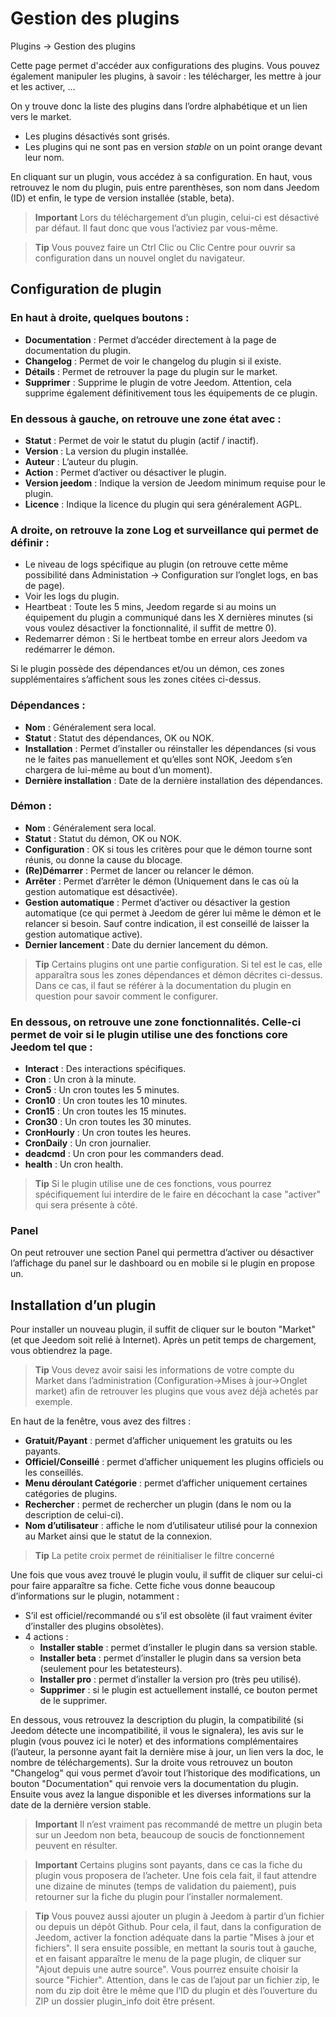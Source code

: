 # Gestion des plugins
Plugins → Gestion des plugins

Cette page permet d'accéder aux configurations des plugins.
Vous pouvez également manipuler les plugins, à savoir : les télécharger, les mettre à jour et les activer, …​

On y trouve donc la liste des plugins dans l’ordre alphabétique et un lien vers le market.
- Les plugins désactivés sont grisés.
- Les plugins qui ne sont pas en version *stable* on un point orange devant leur nom.

En cliquant sur un plugin, vous accédez à sa configuration. En haut, vous retrouvez le nom du plugin, puis entre parenthèses, son nom dans Jeedom (ID) et enfin, le type de version installée (stable, beta).

> **Important**
> Lors du téléchargement d’un plugin, celui-ci est désactivé par défaut. Il faut donc que vous l’activiez par vous-même.

> **Tip**
> Vous pouvez faire un Ctrl Clic ou Clic Centre pour ouvrir sa configuration dans un nouvel onglet du navigateur.

## Configuration de plugin

### En haut à droite, quelques boutons :

- **Documentation** : Permet d’accéder directement à la page de documentation du plugin.
- **Changelog** : Permet de voir le changelog du plugin si il existe.
- **Détails** : Permet de retrouver la page du plugin sur le market.
- **Supprimer** : Supprime le plugin de votre Jeedom. Attention, cela supprime également définitivement tous les équipements de ce plugin.

### En dessous à gauche, on retrouve une zone **état** avec :

- **Statut** : Permet de voir le statut du plugin (actif / inactif).
- **Version** : La version du plugin installée.
- **Auteur** : L’auteur du plugin.
- **Action** : Permet d’activer ou désactiver le plugin.
- **Version jeedom** : Indique la version de Jeedom minimum requise pour le plugin.
- **Licence** : Indique la licence du plugin qui sera généralement AGPL.

### A droite, on retrouve la zone **Log et surveillance** qui permet de définir :

- Le niveau de logs spécifique au plugin (on retrouve cette même possibilité dans Administation → Configuration sur l’onglet logs, en bas de page).
- Voir les logs du plugin.
- Heartbeat : Toute les 5 mins, Jeedom regarde si au moins un équipement du plugin a communiqué dans les X dernières minutes (si vous voulez désactiver la fonctionnalité, il suffit de mettre 0).
- Redemarrer démon : Si le hertbeat tombe en erreur alors Jeedom va redémarrer le démon.

Si le plugin possède des dépendances et/ou un démon, ces zones supplémentaires s’affichent sous les zones citées ci-dessus.

### Dépendances :

- **Nom** : Généralement sera local.
- **Statut** : Statut des dépendances, OK ou NOK.
- **Installation** : Permet d’installer ou réinstaller les dépendances (si vous ne le faites pas manuellement et qu’elles sont NOK, Jeedom s’en chargera de lui-même au bout d’un moment).
- **Dernière installation** : Date de la dernière installation des dépendances.

### Démon :

- **Nom** : Généralement sera local.
- **Statut** : Statut du démon, OK ou NOK.
- **Configuration** : OK si tous les critères pour que le démon tourne sont réunis, ou donne la cause du blocage.
- **(Re)Démarrer** : Permet de lancer ou relancer le démon.
- **Arrêter** : Permet d’arrêter le démon (Uniquement dans le cas où la gestion automatique est désactivée).
- **Gestion automatique** : Permet d’activer ou désactiver la gestion automatique (ce qui permet à Jeedom de gérer lui même le démon et le relancer si besoin. Sauf contre indication, il est conseillé de laisser la gestion automatique active).
- **Dernier lancement** : Date du dernier lancement du démon.

> **Tip**
> Certains plugins ont une partie configuration. Si tel est le cas, elle apparaîtra sous les zones dépendances et démon décrites ci-dessus.
> Dans ce cas, il faut se référer à la documentation du plugin en question pour savoir comment le configurer.

### En dessous, on retrouve une zone fonctionnalités. Celle-ci permet de voir si le plugin utilise une des fonctions core Jeedom tel que :

- **Interact** : Des interactions spécifiques.
- **Cron** : Un cron à la minute.
- **Cron5** : Un cron toutes les 5 minutes.
- **Cron10** : Un cron toutes les 10 minutes.
- **Cron15** : Un cron toutes les 15 minutes.
- **Cron30** : Un cron toutes les 30 minutes.
- **CronHourly** : Un cron toutes les heures.
- **CronDaily** : Un cron journalier.
- **deadcmd** : Un cron pour les commanders dead.
- **health** : Un cron health.

> **Tip**
> Si le plugin utilise une de ces fonctions, vous pourrez spécifiquement lui interdire de le faire en décochant la case "activer" qui sera présente à côté.

### Panel

On peut retrouver une section Panel qui permettra d’activer ou désactiver l’affichage du panel sur le dashboard ou en mobile si le plugin en propose un.

## Installation d’un plugin

Pour installer un nouveau plugin, il suffit de cliquer sur le bouton "Market" (et que Jeedom soit relié à Internet). Après un petit temps de chargement, vous obtiendrez la page.

> **Tip**
> Vous devez avoir saisi les informations de votre compte du Market dans l’administration (Configuration→Mises à jour→Onglet market) afin de retrouver les plugins que vous avez déjà achetés par exemple.

En haut de la fenêtre, vous avez des filtres :
- **Gratuit/Payant** : permet d’afficher uniquement les gratuits ou les payants.
- **Officiel/Conseillé** : permet d’afficher uniquement les plugins officiels ou les conseillés.
- **Menu déroulant Catégorie** : permet d’afficher uniquement certaines catégories de plugins.
- **Rechercher** : permet de rechercher un plugin (dans le nom ou la description de celui-ci).
- **Nom d’utilisateur** : affiche le nom d’utilisateur utilisé pour la connexion au Market ainsi que le statut de la connexion.

> **Tip**
> La petite croix permet de réinitialiser le filtre concerné

Une fois que vous avez trouvé le plugin voulu, il suffit de cliquer sur celui-ci pour faire apparaître sa fiche. Cette fiche vous donne beaucoup d’informations sur le plugin, notamment :

- S’il est officiel/recommandé ou s’il est obsolète (il faut vraiment éviter d’installer des plugins obsolètes).
- 4 actions :
    - **Installer stable** : permet d’installer le plugin dans sa version stable.
    - **Installer beta** : permet d’installer le plugin dans sa version beta (seulement pour les betatesteurs).
    - **Installer pro** : permet d’installer la version pro (très peu utilisé).
    - **Supprimer** : si le plugin est actuellement installé, ce bouton permet de le supprimer.

En dessous, vous retrouvez la description du plugin, la compatibilité (si Jeedom détecte une incompatibilité, il vous le signalera), les avis sur le plugin (vous pouvez ici le noter) et des informations complémentaires (l’auteur, la personne ayant fait la dernière mise à jour, un lien vers la doc, le nombre de téléchargements). Sur la droite vous retrouvez un bouton "Changelog" qui vous permet d’avoir tout l’historique des modifications, un bouton "Documentation" qui renvoie vers la documentation du plugin. Ensuite vous avez la langue disponible et les diverses informations sur la date de la dernière version stable.

> **Important**
> Il n’est vraiment pas recommandé de mettre un plugin beta sur un Jeedom non beta, beaucoup de soucis de fonctionnement peuvent en résulter.

> **Important**
> Certains plugins sont payants, dans ce cas la fiche du plugin vous proposera de l’acheter. Une fois cela fait, il faut attendre une dizaine de minutes (temps de validation du paiement), puis retourner sur la fiche du plugin pour l’installer normalement.

> **Tip**
> Vous pouvez aussi ajouter un plugin à Jeedom à partir d’un fichier ou depuis un dépôt Github. Pour cela, il faut, dans la configuration de Jeedom, activer la fonction adéquate dans la partie "Mises à jour et fichiers". Il sera ensuite possible, en mettant la souris tout à gauche, et en faisant apparaître le menu de la page plugin, de cliquer sur "Ajout depuis une autre source". Vous pourrez ensuite choisir la source "Fichier". Attention, dans le cas de l’ajout par un fichier zip, le nom du zip doit être le même que l’ID du plugin et dès l’ouverture du ZIP un dossier plugin\_info doit être présent.
